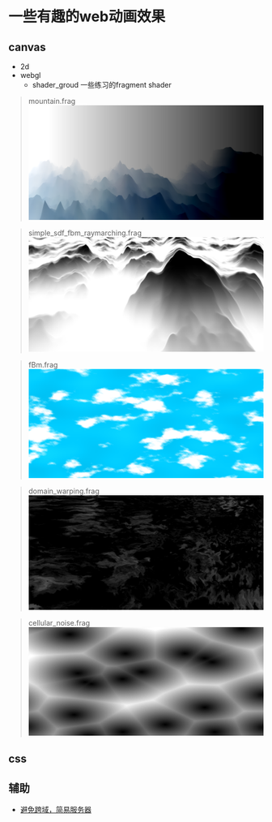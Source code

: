 # 一些有趣的web动画效果

## canvas

- 2d  
- webgl
  - shader_groud   一些练习的fragment shader

> mountain.frag
![](./static/mountain.png)

>simple_sdf_fbm_raymarching.frag
![](./static/mountain2.png)

>fBm.frag
![](./static/sky.png)

>domain_warping.frag
![](./static/blackflame.png)

>cellular_noise.frag
![](./static/cells.png)

## css

## 辅助

- [避免跨域，简易服务器](./server.js)